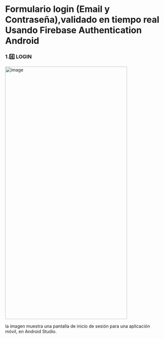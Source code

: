 # Formulario login (Email y Contraseña),validado en tiempo real Usando Firebase Authentication Android

### 1.4️⃣ **LOGIN**
<img width="392" height="813" alt="image" src="https://github.com/user-attachments/assets/4f567138-bbed-4ee4-86b8-169c2f48c65d" />

la imagen muestra una pantalla de inicio de sesión para una aplicación móvil, en Android Studio.
